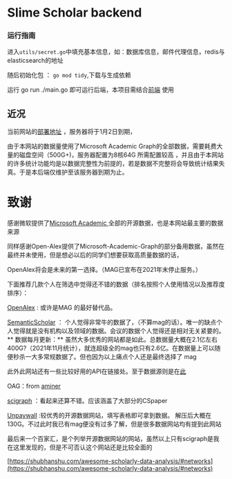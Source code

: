 # Slime Scholar backend





### 运行指南

进入`utils/secret.go`中填充基本信息，如：数据库信息，邮件代理信息，redis与elasticsearch的地址

随后初始化包 ： `go mod tidy`,下载与生成依赖 

运行 go run ./main.go 即可运行后端，本项目需结合[前端]() 使用



## 近况

当前网站的[部署地址](https://slime.matrix53.top/) ，服务器将于1月2日到期，

由于本网站的数据量使用了Microsoft Academic Graph的全部数据，需要耗费大量的磁盘空间（500G+)，服务器配置为8核64G 所需配置较高 ，并且由于本网站的许多统计功能均是以数据完整性为前提的，若是数据不完整将会导致统计结果失真。于是本后端仅维护至该服务器到期为止。









# 致谢

感谢微软提供了[Microsoft Academic ](https://academic.microsoft.com/)全部的开源数据，也是本网站最主要的数据来源

同样感谢Open-Alex提供了Microsoft-Academic-Graph的部分备用数据，虽然在最终并未使用，但是想必以后的同学们想要获取高质量数据的话，


OpenAlex将会是未来的第一选择。（MAG已宣布在2021年末停止服务。）

下面推荐几款个人在筛选中觉得还不错的数据（排名按照个人使用情况以及推荐度排序）：



[OpenAlex](https://openalex.org/data-dump) : 或许是MAG 的最好替代品。

[SemanticScholar](https://www.semanticscholar.org/product/api) ： 个人觉得非常牛的数据了，（不算mag的话）。唯一的缺点个人觉得就是没有机构以及领域的数据。会议的数据个人觉得还是相对无关紧要的。** 数据每月更新：** 虽然大多优秀的网站都是如此。总数据量大概在2.1亿左右 400G?（2021年11月统计），就连超级全的mag也只有2.6亿。在数据量上可以随便秒杀一大多常规数据了。但也因为以上痛点个人还是最终选择了 mag
	
此外此网站还有一些比较好用的API在链接处。至于数据源则是在[此](https://api.semanticscholar.org/corpus/)

OAG：from [aminer](https://www.aminer.cn/oag-2-1)

[scigraph](https://sn-scigraph.figshare.com/articles/dataset/Dataset_GRID_Organizations_for_SciGraph/7376537) ：看起来还算不错。应该涵盖了大部分的CSpaper

[Unpaywall](https://unpaywall.org/products/snapshot) :较优秀的开源数据网站，填写表格即可拿到数据。 解压后大概在130G。不过此时我已有mag便没有过多了解，但是很多数据网站均有提到此网站



最后来一个百家汇，是个列举开源数据网站的网站，虽然以上只有scigraph是我在这里发现的，但是不可否认这个网站还是比较全面的

[https://shubhanshu.com/awesome-scholarly-data-analysis/#networks](https://shubhanshu.com/awesome-scholarly-data-analysis/#networks)
